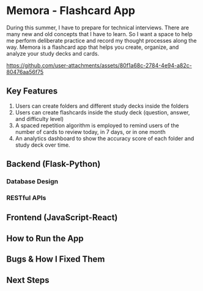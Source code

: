 # Memora - Flashcard App
During this summer, I have to prepare for technical interviews. There are many new and old concepts that I have to learn. So I want a space to help me perform deliberate practice and record my thought processes along the way. Memora is a flashcard app that helps you create, organize, and analyze your study decks and cards.



https://github.com/user-attachments/assets/80f1a68c-2784-4e94-a82c-80476aa56f75


## Key Features
1. Users can create folders and different study decks inside the folders
2. Users can create flashcards inside the study deck (question, answer, and difficulty level)
3. A spaced repetition algorithm is employed to remind users of the number of cards to review today, in 7 days, or in one month
4. An analytics dashboard to show the accuracy score of each folder and study deck over time.
   
## Backend (Flask-Python)
### Database Design
### RESTful APIs
## Frontend (JavaScript-React)
## How to Run the App
## Bugs & How I Fixed Them
## Next Steps
